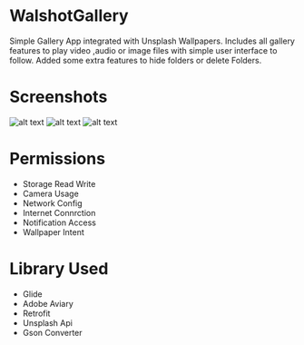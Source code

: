 # WalshotGallery
Simple Gallery App integrated with Unsplash Wallpapers. Includes all gallery features to play video ,audio or image files 
with simple user interface to follow.
Added some extra features to hide folders or delete Folders.

# Screenshots
![alt text](https://github.com/rahulshah456/WalshotGallery/blob/master/Screenshots/shot_0.png)
![alt text](https://github.com/rahulshah456/WalshotGallery/blob/master/Screenshots/shot_2.png)
![alt text](https://github.com/rahulshah456/WalshotGallery/blob/master/Screenshots/shot_3.png)

# Permissions
- Storage Read Write
- Camera Usage
- Network Config
- Internet Connrction
- Notification Access
- Wallpaper Intent

# Library Used
- Glide
- Adobe Aviary
- Retrofit
- Unsplash Api
- Gson Converter


